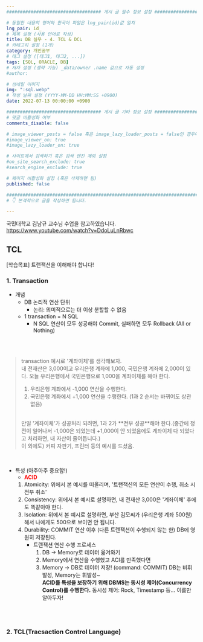 ```yaml
---
################################### 게시 글 필수 정보 설정 ###################################

# 동일한 내용의 영어와 한국어 파일은 lng_pair(id)값 일치
lng_pair: id_
# 제목 설정 (사용 언어로 작성)
title: DB 실무 - 4. TCL & DCL
# 카테고리 설정 (1개)
category: 개인공부
# 태그 설정 ([태그1, 태그2, ...])
tags: [SQL, ORACLE, DB] 
# 저자 설정 (생략 가능) _data/owner .name 값으로 자동 설정
#author: 

# 섬네일 이미지
img: ":sql.webp" 
# 작성 날짜 설정 (YYYY-MM-DD HH:MM:SS +0900)
date: 2022-07-13 00:00:00 +0900

################################### 게시 글 기타 정보 설정 ###################################
# 댓글 비활성화 여부
comments_disable: false

# image_viewer_posts = false 혹은 image_lazy_loader_posts = false인 경우에만 사용
#image_viewer_on: true
#image_lazy_loader_on: true

# 사이트에서 검색하기 혹은 검색 엔진 제외 설정 
#on_site_search_exclude: true
#search_engine_exclude: true

# 페이지 비활성화 설정 (혹은 삭제하면 됨)
published: false

##########################################################################################
# 👇 본격적으로 글을 작성하면 됩니다. 

---
```

<!-- outline-start -->


<!-- outline-end -->
국민대학교 김남규 교수님 수업을 참고하였습니다. <https://www.youtube.com/watch?v=DdoLuLnRbwc>

## TCL
\[학습목표\] 트랜잭션을 이해해야 합니다!
### 1. Transaction
* 개념
    * DB 논리적 연산 단위
        * 논리: 의미적으로는 더 이상 분할할 수 없음
    * 1 transaction = N SQL 
        * N SQL 연산이 모두 성공해야 Commit, 실패하면 모두 Rollback (All or Nothing)
<br>
<br>

> transaction 예시로 '계좌이체'를 생각해보자. <br>
> 내 전재산은 3,000이고 우리은행 계좌에 1,000, 국민은행 계좌에 2,000이 있다. 오늘 우리은행에서 국민은행으로 1,000을 계좌이체를 해야 한다. <br>
> 1. 우리은행 계좌에서 -1,000 연산을 수행한다.
> 2. 국민은행 계좌에서 +1,000 연산을 수행한다. (1과 2 순서는 바뀌어도 상관 없음)
> <br>
> 만일 '계좌이체'가 성공처리 되려면, 1과 2가 **전부 성공**해야 한다.(중간에 정전이 일어나서 -1,000은 되었는데 +1,000이 안 되었음에도 계좌이체 다 되었다고 처리하면, 내 자산이 줄어듭니다.)
> <br>
> 이 외에도) 커피 자판기, 프린터 등의 예시를 드셨음.

<br>

* 특성 (아주아주 중요함!)
    * **<span style="color:red">ACID</span>**
    1. Atomicity: 위에서 본 예시를 떠올리며, '트랜잭션의 모든 연산이 수행, 취소 시 전부 취소'
    2. Consistency: 위에서 본 예시로 설명하면, 내 전재산 3,000은 '계좌이체' 후에도 똑같아야 한다.  
    3. Isolation: 위에서 본 예시로 설명하면, 부산 김모씨가 (우리은행 계좌 500원)해서 나에게도 500으로 보이면 안 됩니다.  
    4. Durability: COMMIT 연산 이후 (다른 트랜잭션이 수행되지 않는 한) DB에 영원히 저장된다.
        * 트랜잭션 연산 수행 프로세스
            1. DB -> Memory로 데이터 옮겨와기
            2. Memory에서 연산을 수행했고 ACI를 만족했다면
            3. Memory -> DB로 데이터 저장! (command: COMMIT)
            DB는 비휘발성, Memory는 휘발성~<br>
**ACID를 특성을 보장하기 위해 DBMS는 동시성 제어(Concurrency Control)를 수행한다.**
동시성 제어: Rock, Timestamp 등... 이름만 알아두자!
<br>
<br>

### 2. TCL(Tracsaction Control Language)
